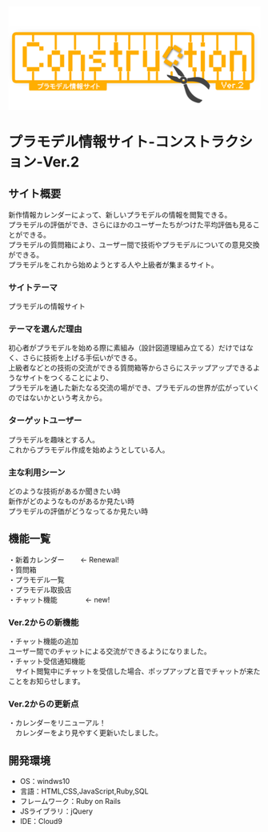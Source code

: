 ![site-logo](https://github.com/Kouga766/Construction-Ver.2/blob/main/app/assets/images/Rogo.png)

# プラモデル情報サイト-コンストラクション-Ver.2

## サイト概要
新作情報カレンダーによって、新しいプラモデルの情報を閲覧できる。<br>
プラモデルの評価ができ、さらにほかのユーザーたちがつけた平均評価も見ることができる。<br>
プラモデルの質問箱により、ユーザー間で技術やプラモデルについての意見交換ができる。<br>
プラモデルをこれから始めようとする人や上級者が集まるサイト。

### サイトテーマ
プラモデルの情報サイト

### テーマを選んだ理由
初心者がプラモデルを始める際に素組み（設計図道理組み立てる）だけではなく、さらに技術を上げる手伝いができる。<br>
上級者などとの技術の交流ができる質問箱等からさらにステップアップできるようなサイトをつくることにより、<br>
プラモデルを通した新たなる交流の場ができ、プラモデルの世界が広がっていくのではないかという考えから。

### ターゲットユーザー
プラモデルを趣味とする人。<br>
これからプラモデル作成を始めようとしている人。

### 主な利用シーン
どのような技術があるか聞きたい時<br>
新作がどのようなものがあるか見たい時<br>
プラモデルの評価がどうなってるか見たい時

## 機能一覧
・新着カレンダー　　  ← Renewal!<br>
・質問箱<br>
・プラモデル一覧<br>
・プラモデル取扱店<br>
・チャット機能　　　　← new!

### Ver.2からの新機能
・チャット機能の追加<br>
  ユーザー間でのチャットによる交流ができるようになりました。<br>
・チャット受信通知機能<br>
　サイト閲覧中にチャットを受信した場合、ポップアップと音でチャットが来たことをお知らせします。

### Ver.2からの更新点
・カレンダーをリニューアル！<br>
　カレンダーをより見やすく更新いたしました。

## 開発環境
- OS：windws10
- 言語：HTML,CSS,JavaScript,Ruby,SQL
- フレームワーク：Ruby on Rails
- JSライブラリ：jQuery
- IDE：Cloud9
